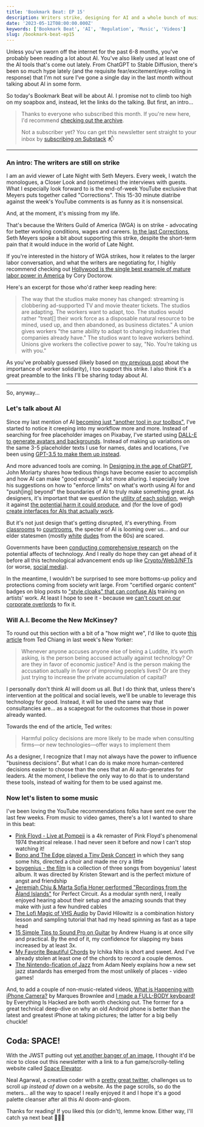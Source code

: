 ```yaml
---
title: 'Bookmark Beat: EP 15'
description: Writers strike, designing for AI and a whole bunch of music 🎶
date: '2023-05-12T08:00:00.000Z'
keywords: ['Bookmark Beat', 'AI', 'Regulation', 'Music', 'Videos']
slug: /bookmark-beat-ep15
---
```


Unless you've sworn off the internet for the past 6-8 months, you've probably been reading a lot about AI. You've also likely used at least one of the AI tools that's come out lately. From ChatGPT to Stable Diffusion, there's been so much hype lately (and the requisite fear/excitement/eye-rolling in response) that I'm not sure I've gone a single day in the last month without talking about AI in some form.

So today's Bookmark Beat will be about AI. I promise not to climb too high on my soapbox and, instead, let the links do the talking. But first, an intro...

> Thanks to everyone who subscribed this month. If you're new here, I'd recommend [checking out the archive](https://bookmarkbeat.substack.com/archive).
> 
> Not a subscriber yet? You can get this newsletter sent straight to your inbox by [subscribing on Substack](https://bookmarkbeat.substack.com/?showWelcome=true) 📬

---

### An intro: The writers are still on strike

I am an avid viewer of Late Night with Seth Meyers. Every week, I watch the monologues, a Closer Look and (sometimes) the interviews with guests. What I especially look forward to is the end-of-week YouTube exclusive that Meyers puts together called "Corrections". This 15-30 minute diatribe against the week's YouTube comments is as funny as it is nonsensical.

And, at the moment, it's missing from my life.

That's because the Writers Guild of America (WGA) is on strike - advocating for better working conditions, wages and careers. [In the last Corrections](https://youtu.be/CV1-J7qYEw8?t=924), Seth Meyers spoke a bit about supporting this strike, despite the short-term pain that it would induce in the world of Late Night.

If you're interested in the history of WGA strikes, how it relates to the larger labor conversation, and what the writers are negotiating for, I highly recommend checking out [Hollywood is the single best example of mature labor power in America](https://pluralistic.net/2023/05/06/people-are-not-disposable/#union-strong) by Cory Doctorow.

Here's an excerpt for those who'd rather keep reading here:
> The way that the studios make money has changed: streaming is clobbering ad-supported TV and movie theater tickets. The studios are adapting. The workers want to adapt, too. The studios would rather "treat[] their work force as a disposable natural resource to be mined, used up, and then abandoned, as business dictates."
> A union gives workers "the same ability to adapt to changing industries that companies already have." The studios want to leave workers behind. Unions give workers the collective power to say, "No. You’re taking us with you."

As you've probably guessed (likely based on [my previous post](https://dreamindani.com/posts/bookmark-beat-ep14/) about the importance of worker solidarity), I too support this strike. I also think it's a great preamble to the links I'll be sharing today about AI.

---

So, anyway...

### Let's talk about AI

Since my last mention of AI [becoming just "another tool in our toolbox"](https://dreamindani.com/posts/bookmark-beat-ep10/#:~:text=AI%20is%20just%20becoming%20another%20tool%20in%20our%20toolbox), I've started to notice it creeping into my workflow more and more. Instead of searching for free placeholder images on Pixabay, I've started using [DALL-E to generate avatars and backgrounds](https://www.figma.com/community/plugin/1226950115999721586/DALL-E-Bro). Instead of making up variations on the same 3-5 placeholder texts I use for names, dates and locations, I've been using [GPT-3.5 to make them up instead](https://www.figma.com/community/plugin/1207913933994957698/FigGPT).

And more advanced tools are coming. In [Designing in the age of ChatGPT](https://uxdesign.cc/design-in-the-age-of-chatgpt-3c80e6fc8cf7), John Moriarty shares how tedious things have become easier to accomplish and how AI can make "good enough" a lot more alluring. I especially love his suggestions on how to "enforce limits" on what's worth using AI for and "push[ing] beyond" the boundaries of AI to truly make something great. As designers, it's important that we question the [utility of each solution](https://jgehring.net/essays/meaning-in-large-language-models/), weigh it against [the potential harm it could produce](https://medium.com/@socialcreature/ai-and-the-american-smile-76d23a0fbfaf), and (for the love of god) [create interfaces for AIs that actually work](https://wattenberger.com/thoughts/boo-chatbots).

But it's not just design that's getting disrupted, it's everything. From [classrooms](https://www.khanacademy.org/khan-labs) to [courtrooms](https://www.vice.com/en/article/k7bdmv/judge-used-chatgpt-to-make-court-decision), the specter of AI is looming over us... and our elder statesmen (mostly [white](https://www.bbc.com/news/technology-65496150) [dudes](https://www.theguardian.com/technology/2023/mar/23/tech-guru-jaron-lanier-the-danger-isnt-that-ai-destroys-us-its-that-it-drives-us-insane) from the 60s) are scared.

Governments have been [conducting comprehensive research](https://www.peren.gouv.fr/rapports/2023-04-06_Eclairage_sur_CHATGPT_EN.pdf) on the potential affects of technology. And I really do hope they can get ahead of it before all this technological advancement ends up like [Crypto/Web3/NFTs](https://www.stephendiehl.com/blog/crypto-is-a-scam.html) (or worse, [social media](https://jonathanhaidt.substack.com/p/mental-health-liberal-girls)).

In the meantime, I wouldn't be surprised to see more bottoms-up policy and protections coming from society writ large. From "certified organic content" badges on blog posts to ["style cloaks" that can confuse AIs](https://arxiv.org/abs/2302.04222#) training on artists' work. At least I hope to see it - because we [can't count on our corporate overlords](https://developers.google.com/search/blog/2023/02/google-search-and-ai-content) to fix it.

### Will A.I. Become the New McKinsey?

To round out this section with a bit of a "how might we", I'd like to quote [this article](https://www.newyorker.com/science/annals-of-artificial-intelligence/will-ai-become-the-new-mckinsey) from Ted Chiang in last week's New Yorker:

> Whenever anyone accuses anyone else of being a Luddite, it’s worth asking, is the person being accused actually against technology? Or are they in favor of economic justice? And is the person making the accusation actually in favor of improving people’s lives? Or are they just trying to increase the private accumulation of capital?

I personally don't think AI will doom us all. But I do think that, unless there's intervention at the political and social levels, we'll be unable to leverage this technology for good. Instead, it will be used the same way that consultancies are... as a scapegoat for the outcomes that those in power already wanted.

Towards the end of the article, Ted writes:

> Harmful policy decisions are more likely to be made when consulting firms—or new technologies—offer ways to implement them

As a designer, I recognize that I may not always have the power to influence "business decisions". But what I can do is make more human-centered decisions easier to choose than the ones that an AI auto-generates for leaders. At the moment, I believe the only way to do that is to understand these tools, instead of waiting for them to be used against me.

### Now let's listen to some music

I've been loving the YouTube recommendations folks have sent me over the last few weeks. From music to video games, there's a lot I wanted to share in this beat:
- [Pink Floyd - Live at Pompeii](https://www.youtube.com/watch?v=tJUhK8IqSu0&list=PLyGHs2yXwu1S_JEOpW3vlFeXFla449SLs&index=3) is a 4k remaster of Pink Floyd's phenomenal 1974 theatrical release. I had never seen it before and now I can't stop watching it!
- [Bono and The Edge played a Tiny Desk Concert](https://www.youtube.com/watch?v=oxo-loXdcH0) in which they sang some hits, directed a choir and made me cry a little
- [boygenius - the film](https://www.youtube.com/watch?v=XbOQMaJ1r-0) is a collection of three songs from boygenius' latest album. It was directed by Kristen Stewart and is the perfect mixture of angst and friendship
- [Jeremiah Chiu & Marta Sofia Honer performed "Recordings from the Åland Islands"](https://www.youtube.com/watch?v=GahmMzwycxk) for Perfect Circuit. As a modular synth nerd, I really enjoyed hearing about their setup and the amazing sounds that they make with just a few hundred cables
- [The Lofi Magic of VHS Audio](https://www.youtube.com/watch?v=OHoTzs3mtM8) by David Hilowitz is a combination history lesson and sampling tutorial that had my head spinning as fast as a tape head
- [15 Simple Tips to Sound Pro on Guitar](https://www.youtube.com/watch?v=r5aGiIXV9bM) by Andrew Huang is at once silly and practical. By the end of it, my confidence for slapping my bass increased by at least 3x.
- [My Favorite Beautiful Chords](https://www.youtube.com/watch?v=qBTYkNZw5g8) by 
Ichika Nito is short and sweet. And I've already stolen at least one of the chords to record a couple demos.
- [The Nintendo-fication of Jazz](https://www.youtube.com/watch?v=oKWgLe-jQjc) from Adam Neely explains how a new set jazz standards has emerged from the most unlikely of places - video games!

And, to add a couple of non-music-related videos, [What is Happening with iPhone Camera?](https://www.youtube.com/watch?v=88kd9tVwkH8) by Marques Brownlee and [I made a FULL-BODY keyboard!](https://www.youtube.com/watch?v=h376W93gQq4) by Everything Is Hacked are both worth checking out. The former for a great technical deep-dive on why an old Android phone is better than the latest and greatest iPhone at taking pictures; the latter for a big belly chuckle!

## Coda: SPACE!

With the JWST putting out [yet another banger of an image](https://www.smithsonianmag.com/smart-news/james-webb-telescope-reveals-asteroid-belts-around-nearby-young-star-180982148/), I thought it'd be nice to close out this newsletter with a link to a fun game/scrolly-telling website called [Space Elevator](https://neal.fun/space-elevator/).

Neal Agarwal, a creative coder with a [pretty great twitter](https://twitter.com/nealagarwal), challenges us to scroll *up instead of down* on a website. As the page scrolls, so do the meters... all the way to space! I really enjoyed it and I hope it's a good palette cleanser after all this AI doom-and-gloom.

Thanks for reading! If you liked this (or didn't), lemme know. Either way, I'll catch ya next beat 🥁😎🥁